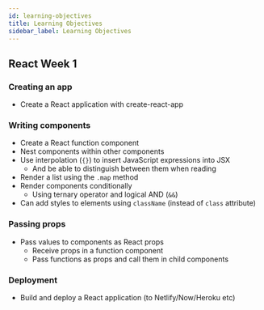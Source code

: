```yaml
---
id: learning-objectives
title: Learning Objectives
sidebar_label: Learning Objectives
---
```


## React Week 1

### Creating an app

- Create a React application with create-react-app

### Writing components

- Create a React function component
- Nest components within other components
- Use interpolation (`{}`) to insert JavaScript expressions into JSX
  - And be able to distinguish between them when reading
- Render a list using the `.map` method
- Render components conditionally
  - Using ternary operator and logical AND (`&&`)
- Can add styles to elements using `className` (instead of `class` attribute)

### Passing props

- Pass values to components as React props
  - Receive props in a function component
  - Pass functions as props and call them in child components

### Deployment

- Build and deploy a React application (to Netlify/Now/Heroku etc)
